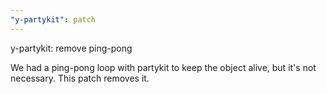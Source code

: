 ```yaml
---
"y-partykit": patch
---
```


y-partykit: remove ping-pong

We had a ping-pong loop with partykit to keep the object alive, but it's not necessary. This patch removes it.
